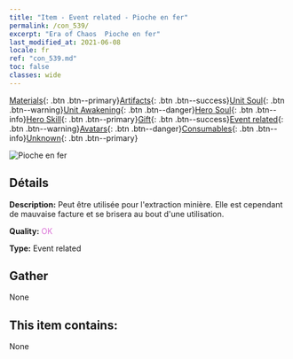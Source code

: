 ```yaml
---
title: "Item - Event related - Pioche en fer"
permalink: /con_539/
excerpt: "Era of Chaos  Pioche en fer"
last_modified_at: 2021-06-08
locale: fr
ref: "con_539.md"
toc: false
classes: wide
---
```

 [Materials](/ItemsFR/){: .btn .btn--primary}[Artifacts](/ItemsFR/Artifacts/){: .btn .btn--success}[Unit Soul](/ItemsFR/UnitSoul/){: .btn .btn--warning}[Unit Awakening](/ItemsFR/UnitAwakening/){: .btn .btn--danger}[Hero Soul](/ItemsFR/HeroSoul/){: .btn .btn--info}[Hero Skill](/ItemsFR/HeroSkill/){: .btn .btn--primary}[Gift](/ItemsFR/Gift/){: .btn .btn--success}[Event related](/ItemsFR/Events/){: .btn .btn--warning}[Avatars](/ItemsFR/Avatars/){: .btn .btn--danger}[Consumables](/ItemsFR/Consumables/){: .btn .btn--info}[Unknown](/ItemsFR/Unknown/){: .btn .btn--primary}

 ![Pioche en fer](/images/t/i_10025.png)

## Détails
 **Description:** Peut être utilisée pour l'extraction minière. Elle est cependant de mauvaise facture et se brisera au bout d'une utilisation.

 **Quality:** <span style="color: #DA70D6">OK</span>

 **Type:** Event related

## Gather

  None

## This item contains:

  None

